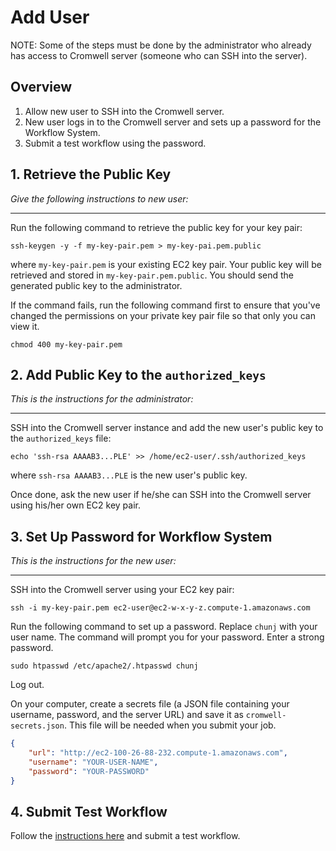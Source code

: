 # Add User

NOTE: Some of the steps must be done by the administrator who already has access to Cromwell server (someone who can SSH into the server).

## Overview

1. Allow new user to SSH into the Cromwell server.
1. New user logs in to the Cromwell server and sets up a password for the Workflow System.
1. Submit a test workflow using the password.

## 1. Retrieve the Public Key

_Give the following instructions to new user:_

---
Run the following command to retrieve the public key for your key pair:

```
ssh-keygen -y -f my-key-pair.pem > my-key-pai.pem.public
```

where `my-key-pair.pem` is your existing EC2 key pair. Your public key will be retrieved and stored in `my-key-pair.pem.public`. You should send the generated public key to the administrator.

If the command fails, run the following command first to ensure that you've changed the permissions on your private key pair file so that only you can view it.

```
chmod 400 my-key-pair.pem
```

## 2. Add Public Key to the `authorized_keys`

_This is the instructions for the administrator:_

---
SSH into the Cromwell server instance and add the new user's public key to the `authorized_keys` file:

```
echo 'ssh-rsa AAAAB3...PLE' >> /home/ec2-user/.ssh/authorized_keys
```

where `ssh-rsa AAAAB3...PLE` is the new user's public key.

Once done, ask the new user if he/she can SSH into the Cromwell server using his/her own EC2 key pair.

## 3. Set Up Password for Workflow System

_This is the instructions for the new user:_

---
SSH into the Cromwell server using your EC2 key pair:

```
ssh -i my-key-pair.pem ec2-user@ec2-w-x-y-z.compute-1.amazonaws.com
```

Run the following command to set up a password. Replace `chunj` with your user name. The command will prompt you for your password. Enter a strong password.

```
sudo htpasswd /etc/apache2/.htpasswd chunj
```

Log out.

On your computer, create a secrets file (a JSON file containing your username, password, and the server URL) and save it as `cromwell-secrets.json`. This file will be needed when you submit your job.

```json
{
    "url": "http://ec2-100-26-88-232.compute-1.amazonaws.com",
    "username": "YOUR-USER-NAME",
    "password": "YOUR-PASSWORD"
}
```

## 4. Submit Test Workflow

Follow the [instructions here](../../test-workflow/README.md) and submit a test workflow.

